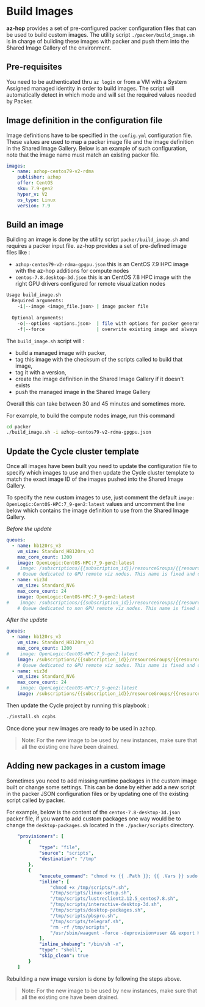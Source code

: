 # Build Images

**az-hop** provides a set of pre-configured packer configuration files that can be used to build custom images. The utility script `./packer/build_image.sh` is in charge of building these images with packer and push them into the Shared Image Gallery of the environment.

## Pre-requisites
You need to be authenticated thru `az login` or from a VM with a System Assigned managed identity in order to build images. The script will automatically detect in which mode and will set the required values needed by Packer.

## Image definition in the configuration file

Image definitions have to be specified in the `config.yml` configuration file. These values are used to map a packer image file and the image definition in the Shared Image Gallery. Below is an example of such configuration, note that the image name must match an existing packer file.

```yml
images:
  - name: azhop-centos79-v2-rdma
    publisher: azhop
    offer: CentOS
    sku: 7.9-gen2
    hyper_v: V2
    os_type: Linux
    version: 7.9 
```

## Build an image
Building an image is done by the utility script `packer/build_image.sh` and requires a packer input file. az-hop provides a set of pre-defined image files like :
- `azhop-centos79-v2-rdma-gpgpu.json` this is an CentOS 7.9 HPC image with the az-hop additions for compute nodes  
- `centos-7.8.desktop-3d.json` this is an CentOS 7.8 HPC image with the right GPU drivers configured for remote visualization nodes

```bash
Usage build_image.sh 
  Required arguments:
    -i|--image <image_file.json> | image packer file
   
  Optional arguments:
    -o|--options <options.json>  | file with options for packer generated in the build phase
    -f|--force                   | overwrite existing image and always push a new version in the SIG
```

The `build_image.sh` script will :
- build a managed image with packer, 
- tag this image with the checksum of the scripts called to build that image, 
- tag it with a version, 
- create the image definition in the Shared Image Gallery if it doesn't exists
- push the managed image in the Shared Image Gallery

Overall this can take between 30 and 45 minutes and sometimes more.

For example, to build the compute nodes image, run this command
```bash
cd packer
./build_image.sh -i azhop-centos79-v2-rdma-gpgpu.json
```

## Update the Cycle cluster template
Once all images have been built you need to update the configuration file to specify which images to use and then update the Cycle cluster template to match the exact image ID of the images pushed into the Shared Image Gallery. 

To specify the new custom images to use, just comment the default `image: OpenLogic:CentOS-HPC:7_9-gen2:latest` values and uncomment the line below which contains the image definition to use from the Shared Image Gallery.

*Before the update*
```yml
queues:
  - name: hb120rs_v3
    vm_size: Standard_HB120rs_v3
    max_core_count: 1200
    image: OpenLogic:CentOS-HPC:7_9-gen2:latest
#    image: /subscriptions/{{subscription_id}}/resourceGroups/{{resource_group}}/providers/Microsoft.Compute/galleries/{{sig_name}}/images/azhop-centos79-v2-rdma-gpgpu/latest
    # Queue dedicated to GPU remote viz nodes. This name is fixed and can't be changed
  - name: viz3d
    vm_size: Standard_NV6
    max_core_count: 24
    image: OpenLogic:CentOS-HPC:7_9-gen2:latest
#    image: /subscriptions/{{subscription_id}}/resourceGroups/{{resource_group}}/providers/Microsoft.Compute/galleries/{{sig_name}}/images/centos-7.8-desktop-3d/latest
    # Queue dedicated to non GPU remote viz nodes. This name is fixed and can't be changed
```

*After the update*
```yml
queues:
  - name: hb120rs_v3
    vm_size: Standard_HB120rs_v3
    max_core_count: 1200
#    image: OpenLogic:CentOS-HPC:7_9-gen2:latest
    image: /subscriptions/{{subscription_id}}/resourceGroups/{{resource_group}}/providers/Microsoft.Compute/galleries/{{sig_name}}/images/azhop-centos79-v2-rdma-gpgpu/latest
    # Queue dedicated to GPU remote viz nodes. This name is fixed and can't be changed
  - name: viz3d
    vm_size: Standard_NV6
    max_core_count: 24
#    image: OpenLogic:CentOS-HPC:7_9-gen2:latest
    image: /subscriptions/{{subscription_id}}/resourceGroups/{{resource_group}}/providers/Microsoft.Compute/galleries/{{sig_name}}/images/centos-7.8-desktop-3d/latest
```

Then update the Cycle project by running this playbook :

```bash
./install.sh ccpbs
```

Once done your new images are ready to be used in azhop.
> Note: For the new image to be used by new instances, make sure that all the existing one have been drained.

## Adding new packages in a custom image

Sometimes you need to add missing runtime packages in the custom image built or change some settings. This can be done by either add a new script in the packer JSON configuration files or by updating one of the existing script called by packer.

For example, below is the content of the `centos-7.8-desktop-3d.json` packer file, if you want to add custom packages one way would be to change the `desktop-packages.sh` located in the `./packer/scripts` directory.

```yml
    "provisioners": [
        {
            "type": "file",
            "source": "scripts",
            "destination": "/tmp"
        },
        {
            "execute_command": "chmod +x {{ .Path }}; {{ .Vars }} sudo -E sh '{{ .Path }}'",
            "inline": [
                "chmod +x /tmp/scripts/*.sh",
                "/tmp/scripts/linux-setup.sh",
                "/tmp/scripts/lustreclient2.12.5_centos7.8.sh",
                "/tmp/scripts/interactive-desktop-3d.sh",
                "/tmp/scripts/desktop-packages.sh",
                "/tmp/scripts/pbspro.sh",
                "/tmp/scripts/telegraf.sh",
                "rm -rf /tmp/scripts",
                "/usr/sbin/waagent -force -deprovision+user && export HISTSIZE=0 && sync"
            ],
            "inline_shebang": "/bin/sh -x",
            "type": "shell",
            "skip_clean": true
        }
    ]
```

Rebuilding a new image version is done by following the steps above.

> Note: For the new image to be used by new instances, make sure that all the existing one have been drained.